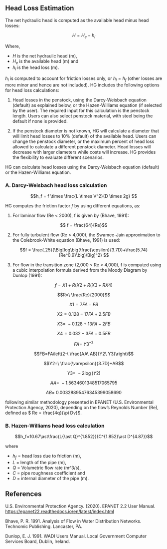 ## Head Loss Estimation
The net hydraulic head is computed as the available head minus head losses:

$$H = H_e - h_l$$

Where,  

* $H$ is the net hydraulic head (m), 
* $H_e$ is the available head (m) and 
* $h_l$ is the head loss (m). 

$h_l$ is computed to account for friction losses only, or $h_l = h_f$ (other losses are more minor and hence are not included). HG includes the following options for head loss calculations: 

1. Head losses in the penstock, using the Darcy-Weisbach equation (default) as explained below, or the Hazen-Williams equation (if selected by the user). The required input for this calculation is the penstock length. Users can also select penstock material, with steel being the default if none is provided. 

2. If the penstock diameter is not known, HG will calculate a diameter that will limit head losses to 10% (default) of the available head. Users can change the penstock diameter, or the maximum percent of head loss allowed to calculate a different penstock diameter. Head losses will decrease with larger diameters while costs will increase. HG provides the flexibility to evaluate different scenarios. 

HG can calculate head losses using the Darcy-Weisbach equation (default) or the Hazen-Williams equation.  

### A. Darcy-Weisbach head loss calculation
$$h_f = f \times \frac{L \times V^2}{D \times 2g}  $$

HG computes the friction factor $f$ by using different equations, as:
1. For laminar flow (Re < 2000), f is given by (Bhave, 1991): 

$$ f = \frac{64}{Re}$$

2. For fully turbulent flow (Re > 4,000), the Swamee-Jain approximation to the Colebrook-White equation (Bhave, 1991) is used: 

$$f = \frac{.25}{\Big[log\big(\frac{\epsilon}{3.7D}+\frac{5.74}{Re^0.9}\big)\Big]^2}  $$

3. For flow in the transition zone (2,000 < Re < 4,000), f is computed using a cubic interpolation formula derived from the Moody Diagram by Dunlop (1991): 

$$f=X1+R(X2+R(X3+RX4)$$

$$R=\ \frac{Re}{2000}$$

$$X1=7FA-FB$$

$$X2=0.128-17FA+2.5FB$$

$$X3=\ -0.128+13FA-2FB$$

$$X4=0.032-3FA+0.5FB$$

$$FA=\ {Y3}^{-2}$$

$$FB=FA\left(2-\ \frac{AA\ AB}{Y2\ Y3}\right)$$

$$Y2=\ \frac{\varepsilon}{3.7D}+AB$$

$$Y3=\ -2\log(Y2)$$

$$AA=\ -1.5634601348517065795$$

$$AB=\ 0.00328895476345399058690$$

following similar methodology presented in EPANET (U.S. Environmental Protection Agency, 2020), depending on the flow’s Reynolds Number (Re), defined as $ Re = \frac{4q}{\pi Dv}$.

### B. Hazen-Williams head loss calculation

$$h_f=10.67\ast\frac{L{\ast Q}^{1.852}}{C^{1.852}\ast D^{4.87}}$$

where

* $h_f$ = head loss due to friction (m),
* $L$ = length of the pipe (m),
* $Q$ = Volumetric flow rate (m^3/s),
* $C$ = pipe roughness coefficient and
* $D$ = internal diameter of the pipe (m).

## References
U.S. Environmental Protection Agency. (2020). EPANET 2.2 User Manual. https://epanet22.readthedocs.io/en/latest/index.html 

Bhave, P. R. 1991. Analysis of Flow in Water Distribution Networks. Technomic Publishing. Lancaster, PA.

Dunlop, E. J. 1991. WADI Users Manual. Local Government Computer Services Board, Dublin, Ireland.


